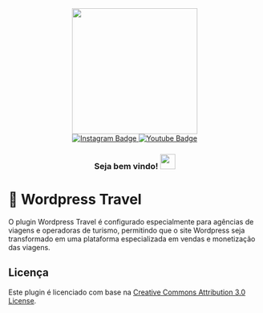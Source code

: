 <div id="header" align="center">
  <img src="https://media1.giphy.com/media/h408T6Y5GfmXBKW62l/giphy.gif?cid=ecf05e47709eyp2yp2jn78fqozbpj4ii1v6ks1tx7lj0jhiw&rid=giphy.gif&ct=g" width="250"/>
  
  <div id="badges">
  <a href="https://www.instagram.com/traveltec_/" target="_blank">
    <img src="https://img.shields.io/badge/Instagram-blue?style=for-the-badge&logo=linkedin&logoColor=white" alt="Instagram Badge"/>
  </a>
  <a href="https://www.youtube.com/@traveltec" target="_blank">
    <img src="https://img.shields.io/badge/YouTube-red?style=for-the-badge&logo=youtube&logoColor=white" alt="Youtube Badge"/>
  </a>
  <br>
  <img src="https://komarev.com/ghpvc/?username=TravelTec&style=flat-square&color=blue" alt=""/>
</div>
<h3>
  Seja bem vindo!
  <img src="https://media.giphy.com/media/hvRJCLFzcasrR4ia7z/giphy.gif" width="30px"/>
</h3>
</div> 

# :flight_departure: Wordpress Travel
O plugin Wordpress Travel é configurado especialmente para agências de viagens e operadoras de turismo, permitindo que o site Wordpress seja transformado em uma plataforma especializada em vendas e monetização das viagens.  

## Licença
Este plugin é licenciado com base na [Creative Commons Attribution 3.0 License](https://creativecommons.org/licenses/by/3.0/).
